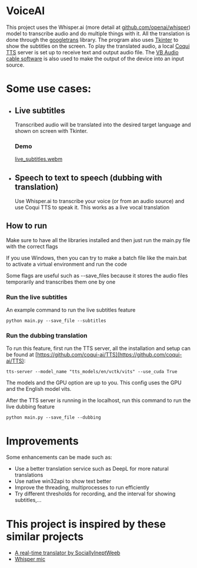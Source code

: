 # VoiceAI

This project uses the Whisper.ai (more detail at [github.com/openai/whisper](github.com/openai/whisper)) model to transcribe audio and do multiple things with it.
All the translation is done through the [googletrans](https://pypi.org/project/googletrans/) library.
The program also uses [Tkinter](https://docs.python.org/3/library/tkinter.html) to show the subtitles on the screen.
To play the translated audio, a local [Coqui TTS](https://github.com/coqui-ai/TTS) server is set up to receive text and output audio file.
The [VB Audio cable software](https://vb-audio.com/Cable/) is also used to make the output of the device into an input source.

# Some use cases:

- ## Live subtitles

  Transcribed audio will be translated into the desired target language and shown on screen with Tkinter.

  ### Demo

  [live_subtitles.webm](https://github.com/RoyalHeart/VoiceAI/assets/75922889/5abe5169-3981-4031-869d-4867c66ec83c)

- ## Speech to text to speech (dubbing with translation)

  Use Whisper.ai to transcribe your voice (or from an audio source) and use Coqui TTS to speak it. This works as a live vocal translation

## How to run

Make sure to have all the libraries installed and then just run the main.py file with the correct flags

If you use Windows, then you can try to make a batch file like the main.bat to activate a virtual environment and run the code

Some flags are useful such as --save_files because it stores the audio files temporarily and transcribes them one by one

### Run the live subtitles

An example command to run the live subtitles feature

```shell
python main.py --save_file --subtitles
```

### Run the dubbing translation

To run this feature, first run the TTS server, all the installation and setup can be found at [https://github.com/coqui-ai/TTS](https://github.com/coqui-ai/TTS):

```shell
tts-server --model_name "tts_models/en/vctk/vits" --use_cuda True
```

The models and the GPU option are up to you.
This config uses the GPU and the English model vits.

After the TTS server is running in the localhost, run this command to run the live dubbing feature

```shell
python main.py --save_file --dubbing
```

# Improvements

Some enhancements can be made such as:

- Use a better translation service such as DeepL for more natural translations
- Use native win32api to show text better
- Improve the threading, multiprocesses to run efficiently
- Try different thresholds for recording, and the interval for showing subtitles,...

# This project is inspired by these similar projects

- [A real-time translator by SociallyIneptWeeb](https://github.com/SociallyIneptWeeb/LanguageLeapAI)
- [Whisper mic](https://github.com/mallorbc/whisper_mic)
